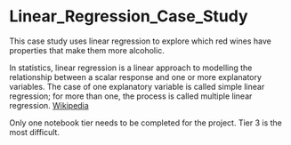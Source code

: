 # Linear_Regression_Case_Study

This case study uses linear regression to explore which red wines have properties that make them more alcoholic. 

In statistics, linear regression is a linear approach to modelling the relationship between a scalar response and one or more explanatory variables. 
The case of one explanatory variable is called simple linear regression; for more than one, the process is called multiple linear regression. [Wikipedia](https://en.wikipedia.org/wiki/Linear_regression)

Only one notebook tier needs to be completed for the project. Tier 3 is the most difficult.

